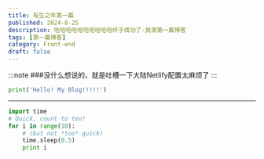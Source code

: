 ```yaml
---
title: 有生之年第一篇
published: 2024-8-25
description: 哈哈哈哈哈哈哈哈哈哈终于成功了-我滴第一篇博客
tags: [第一篇博客]
category: Front-end
draft: false
---
```


:::note
###没什么想说的，就是吐槽一下大陆Netlify配置太麻烦了
:::
```python
print('Hello! My Blog!!!!!')
```
---
```python
import time
# Quick, count to ten!
for i in range(10):
    # (but not *too* quick)
    time.sleep(0.5)
    print i
```
